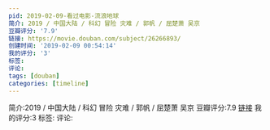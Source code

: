 ```yaml
---
pid: 2019-02-09-看过电影-流浪地球
简介: 2019 / 中国大陆 / 科幻 冒险 灾难 / 郭帆 / 屈楚萧 吴京
豆瓣评分: '7.9'
链接: https://movie.douban.com/subject/26266893/
创建时间: '2019-02-09 00:54:14'
我的评分: '3'
标签:
评论:
tags: [douban]
categories: [timeline]
---
```

简介:2019 / 中国大陆 / 科幻 冒险 灾难 / 郭帆 / 屈楚萧 吴京
豆瓣评分:7.9
[链接](https://movie.douban.com/subject/26266893/)
我的评分:3
标签:
评论:
